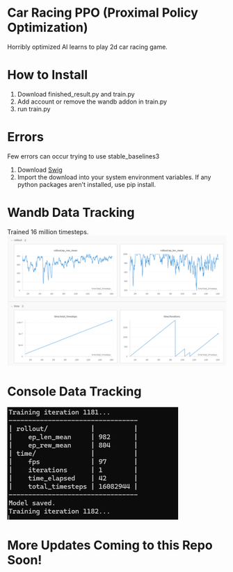 # Car Racing PPO (Proximal Policy Optimization)
Horribly optimized AI learns to play 2d car racing game.

# How to Install
1. Download finished_result.py and train.py
2. Add account or remove the wandb addon in train.py
3. run train.py

# Errors
Few errors can occur trying to use stable_baselines3
1. Download [Swig](https://www.swig.org/download.html)
2. Import the download into your system environment variables.
If any python packages aren't installed, use pip install.

# Wandb Data Tracking
Trained 16 million timesteps.
![](image.png)

# Console Data Tracking
![](image122.png)

# More Updates Coming to this Repo Soon!
